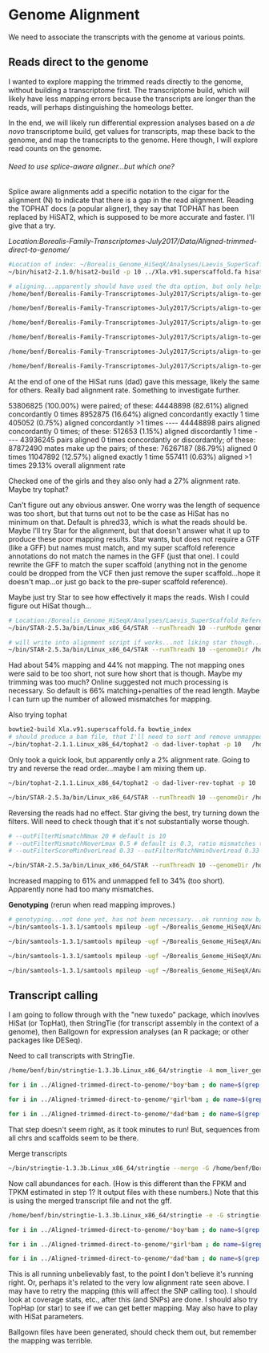 # Genome Alignment

We need to associate the transcripts with the genome at various points.

## Reads direct to the genome

I wanted to explore mapping the trimmed reads directly to the genome, without building a transcriptome first. The transcriptome build, which will likely have less mapping errors because the transcripts are longer than the reads, will perhaps distinguishing the homeologs better.

In the end, we will likely run differential expression analyses based on a *de novo* transcriptome build, get values for transcripts, map these back to the genome, and map the transcripts to the genome. Here though, I will explore read counts on the genome.

###### Need to use splice-aware aligner...but which one?

Splice aware alignments add a specific notation to the cigar for the alignment (N) to indicate that there is a gap in the read alignment. Reading the TOPHAT docs (a popular aligner), they say that TOPHAT has been replaced by HiSAT2, which is supposed to be more accurate and faster. I'll give that a try.

*Location:Borealis-Family-Transcriptomes-July2017/Data/Aligned-trimmed-direct-to-genome/*

```bash
#Location of index: ~/Borealis_Genome_HiSeqX/Analyses/Laevis_SuperScaffold_Reference/HISAT-Index/*
~/bin/hisat2-2.1.0/hisat2-build -p 10 ../Xla.v91.superscaffold.fa hisat-ref

# aligning...apparently should have used the dta option, but only helps with downstream
/home/benf/Borealis-Family-Transcriptomes-July2017/Scripts/align-to-genome-with-readGroups.pl ../Trimmed/ dad --hisat

/home/benf/Borealis-Family-Transcriptomes-July2017/Scripts/align-to-genome-with-readGroups.pl ../Trimmed/ mom --hisat

/home/benf/Borealis-Family-Transcriptomes-July2017/Scripts/align-to-genome-with-readGroups.pl ../Trimmed/ boy_testis --hisat

/home/benf/Borealis-Family-Transcriptomes-July2017/Scripts/align-to-genome-with-readGroups.pl ../Trimmed/ boy_liver --hisat

/home/benf/Borealis-Family-Transcriptomes-July2017/Scripts/align-to-genome-with-readGroups.pl ../Trimmed/ girl_oviduct --hisat

/home/benf/Borealis-Family-Transcriptomes-July2017/Scripts/align-to-genome-with-readGroups.pl ../Trimmed/ girl_liver --hisat
```

At the end of one of the HiSat runs (dad) gave this message, likely the same for others. Really bad alignment rate. Something to investigate further.

53806825 (100.00%) were paired; of these:
	44448898 (82.61%) aligned concordantly 0 times
	8952875 (16.64%) aligned concordantly exactly 1 time
	405052 (0.75%) aligned concordantly >1 times
	----
	44448898 pairs aligned concordantly 0 times; of these:
		512653 (1.15%) aligned discordantly 1 time
	----
	43936245 pairs aligned 0 times concordantly or discordantly; of these:
		87872490 mates make up the pairs; of these:
			76267187 (86.79%) aligned 0 times
			11047892 (12.57%) aligned exactly 1 time
			557411 (0.63%) aligned >1 times
29.13% overall alignment rate

Checked one of the girls and they also only had a 27% alignment rate. Maybe try tophat?

Can't figure out any obvious answer. One worry was the length of sequence was too short, but that turns out not to be the case as HiSat has no minimum on that. Default is phred33, which is what the reads should be. Maybe I'll try Star for the alignment, but that doesn't answer what it up to produce these poor mapping results. Star wants, but does not require a GTF (like a GFF) but names must match, and my super scaffold reference annotations do not match the names in the GFF (just that one). I could rewrite the GFF to match the super scaffold (anything not in the genome could be dropped from the VCF then just remove the super scaffold...hope it doesn't map...or just go back to the pre-super scaffold reference).

Maybe just try Star to see how effectively it maps the reads. Wish I could figure out HiSat though...

```bash
# Location:/Borealis_Genome_HiSeqX/Analyses/Laevis_SuperScaffold_Reference/
~/bin/STAR-2.5.3a/bin/Linux_x86_64/STAR --runThreadN 10 --runMode genomeGenerate --genomeDir /home/benf/Borealis_Genome_HiSeqX/Analyses/Laevis_SuperScaffold_Reference/STAR-Index/ --genomeFastaFiles /home/benf/Borealis_Genome_HiSeqX/Analyses/Laevis_SuperScaffold_Reference/Xla.v91.superscaffold.fa

# will write into alignment script if works...not liking star though...but see below
~/bin/STAR-2.5.3a/bin/Linux_x86_64/STAR --runThreadN 10 --genomeDir /home/benf/Borealis_Genome_HiSeqX/Analyses/Laevis_SuperScaffold_Reference/STAR-Index/ --readFilesCommand zcat --outFileNamePrefix dad-star --outSAMtype BAM SortedByCoordinate --readFilesIn ../Trimmed/BJE3896_dad_liver_R1_scythe.fastq.gz ../Trimmed/BJE3896_dad_liver_R2_scythe.fastq.gz
```

Had about 54% mapping and 44% not mapping. The not mapping ones were said to be too short, not sure how short that is though. Maybe my trimming was too much? Online suggested not much processing is necessary. So default is 66% matching+penalties of the read length. Maybe I can turn up the number of allowed mismatches for mapping.

Also trying tophat

```bash
bowtie2-build Xla.v91.superscaffold.fa bowtie_index
# should produce a bam file, that I'll need to sort and remove unmapped reads....gave index stupid name I guess, made copy of fa file.
~/bin/tophat-2.1.1.Linux_x86_64/tophat2 -o dad-liver-tophat -p 10   /home/benf/Borealis_Genome_HiSeqX/Analyses/Laevis_SuperScaffold_Reference/bowtie_index ../Trimmed/BJE3896_dad_liver_R1_scythe.fastq.gz ../Trimmed/BJE3896_dad_liver_R2_scythe.fastq.gz
```

Only took a quick look, but apparently only a 2% alignment rate. Going to try and reverse the read order...maybe I am mixing them up.

```bash
~/bin/tophat-2.1.1.Linux_x86_64/tophat2 -o dad-liver-rev-tophat -p 10   /home/benf/Borealis_Genome_HiSeqX/Analyses/Laevis_SuperScaffold_Reference/bowtie_index ../Trimmed/BJE3896_dad_liver_R2_scythe.fastq.gz ../Trimmed/BJE3896_dad_liver_R1_scythe.fastq.gz

~/bin/STAR-2.5.3a/bin/Linux_x86_64/STAR --runThreadN 10 --genomeDir /home/benf/Borealis_Genome_HiSeqX/Analyses/Laevis_SuperScaffold_Reference/STAR-Index/ --readFilesCommand zcat --outFileNamePrefix dad-star-rev --outSAMtype BAM SortedByCoordinate --readFilesIn ../Trimmed/BJE3896_dad_liver_R2_scythe.fastq.gz ../Trimmed/BJE3896_dad_liver_R1_scythe.fastq.gz
```

Reversing the reads had no effect. Star giving the best, try turning down the filters. Will need to check though that it's not substantially worse though.

```bash
# --outFilterMismatchNmax 20 # default is 10
# --outFilterMismatchNoverLmax 0.5 # default is 0.3, ratio mismatches to mapped length
# --outFilterScoreMinOverLread 0.33 --outFilterMatchNminOverLread 0.33 # length of reads, default is 0.66

~/bin/STAR-2.5.3a/bin/Linux_x86_64/STAR --runThreadN 10 --genomeDir /home/benf/Borealis_Genome_HiSeqX/Analyses/Laevis_SuperScaffold_Reference/STAR-Index/ --readFilesCommand zcat --outFileNamePrefix dad-star-lessStringent --outSAMtype BAM SortedByCoordinate --outFilterMismatchNmax 20 --outFilterMismatchNoverLmax 0.5 --outFilterScoreMinOverLread 0.33 --outFilterMatchNminOverLread 0.33 --readFilesIn ../Trimmed/BJE3896_dad_liver_R1_scythe.fastq.gz ../Trimmed/BJE3896_dad_liver_R2_scythe.fastq.gz
```

Increased mapping to 61% and unmapped fell to 34% (too short). Apparently none had too many mismatches.

**Genotyping**
(rerun when read mapping improves.)
```bash
# genotyping...not done yet, has not been necessary...ok running now b/c of sex linked inheritance
~/bin/samtools-1.3.1/samtools mpileup -ugf ~/Borealis_Genome_HiSeqX/Analyses/Laevis_SuperScaffold_Reference/Xla.v91.superscaffold.fa -l /home/benf/Borealis_Genome_HiSeqX/Analyses/Mapping_to_laevis/Redo_Sept2016/chr1-2.bed -t DP,AD -s sort*bam | ~/bin/bcftools/bcftools call -V indels --format-fields GQ -m -O z -o mpileup_raw_BorealisReads_chr1-2.vcf.gz

~/bin/samtools-1.3.1/samtools mpileup -ugf ~/Borealis_Genome_HiSeqX/Analyses/Laevis_SuperScaffold_Reference/Xla.v91.superscaffold.fa -l /home/benf/Borealis_Genome_HiSeqX/Analyses/Mapping_to_laevis/Redo_Sept2016/chr3-5.bed -t DP,AD -s sort*bam | ~/bin/bcftools/bcftools call -V indels --format-fields GQ -m -O z -o mpileup_raw_BorealisReads_chr3-5.vcf.gz

~/bin/samtools-1.3.1/samtools mpileup -ugf ~/Borealis_Genome_HiSeqX/Analyses/Laevis_SuperScaffold_Reference/Xla.v91.superscaffold.fa -l /home/benf/Borealis_Genome_HiSeqX/Analyses/Mapping_to_laevis/Redo_Sept2016/chr6-910.bed -t DP,AD -s sort*bam | ~/bin/bcftools/bcftools call -V indels --format-fields GQ -m -O z -o mpileup_raw_BorealisReads_chr6-910.vcf.gz

~/bin/samtools-1.3.1/samtools mpileup -ugf ~/Borealis_Genome_HiSeqX/Analyses/Laevis_SuperScaffold_Reference/Xla.v91.superscaffold.fa -l /home/benf/Borealis_Genome_HiSeqX/Analyses/Mapping_to_laevis/Redo_Sept2016/chr7-8.bed -t DP,AD -s sort*bam | ~/bin/bcftools/bcftools call -V indels --format-fields GQ -m -O z -o mpileup_raw_BorealisReads_chr7-8.vcf.gz
```


## Transcript calling

I am going to follow through with the "new tuxedo" package, which inovlves HiSat (or TopHat), then StringTie (for transcript assembly in the context of a genome), then Ballgown for expression analyses (an R package; or other packages like DESeq).

Need to call transcripts with StringTie.

```bash
/home/benf/bin/stringtie-1.3.3b.Linux_x86_64/stringtie -A mom_liver_gene_abundances.tab -C mom_liver_ref_covered.gtf -G /home/benf/Borealis-Family-Transcriptomes-July2017/Analyses/ZW_Gene_Seqs/XL_9.1_v1.8.3.2.primaryTranscripts.gff3 -o mom_liver_stringtie.out ../Aligned-trimmed-direct-to-genome/sort_BJE3897_mom_liver.bam

for i in ../Aligned-trimmed-direct-to-genome/*boy*bam ; do name=$(grep -o "BJE[0-9]*_[a-z]*_[a-z]*" <(echo $i)) ; screen -d -m  /home/benf/bin/stringtie-1.3.3b.Linux_x86_64/stringtie -A $name\_gene_abundances.tab -C $name\_ref_covered.gtf -G /home/benf/Borealis-Family-Transcriptomes-July2017/Analyses/ZW_Gene_Seqs/XL_9.1_v1.8.3.2.primaryTranscripts.gff3 -o $name\_stringtie.out $i ; done

for i in ../Aligned-trimmed-direct-to-genome/*girl*bam ; do name=$(grep -o "BJE[0-9]*_[a-z]*_[a-z]*" <(echo $i)) ; screen -d -m  /home/benf/bin/stringtie-1.3.3b.Linux_x86_64/stringtie -A $name\_gene_abundances.tab -C $name\_ref_covered.gtf -G /home/benf/Borealis-Family-Transcriptomes-July2017/Analyses/ZW_Gene_Seqs/XL_9.1_v1.8.3.2.primaryTranscripts.gff3 -o $name\_stringtie.out $i ; done

for i in ../Aligned-trimmed-direct-to-genome/*dad*bam ; do name=$(grep -o "BJE[0-9]*_[a-z]*_[a-z]*" <(echo $i)) ; screen -d -m  /home/benf/bin/stringtie-1.3.3b.Linux_x86_64/stringtie -A $name\_gene_abundances.tab -C $name\_ref_covered.gtf -G /home/benf/Borealis-Family-Transcriptomes-July2017/Analyses/ZW_Gene_Seqs/XL_9.1_v1.8.3.2.primaryTranscripts.gff3 -o $name\_stringtie.out $i ; done
```
That step doesn't seem right, as it took minutes to run! But, sequences from all chrs and scaffolds seem to be there.

Merge transcripts
```bash
~/bin/stringtie-1.3.3b.Linux_x86_64/stringtie --merge -G /home/benf/Borealis-Family-Transcriptomes-July2017/Analyses/ZW_Gene_Seqs/XL_9.1_v1.8.3.2.primaryTranscripts.gff3 -o stringtie-merge.out *out
```

Now call abundances for each. (How is this different than the FPKM and TPKM estimated in step 1? It output files with these numbers.) Note that this is using the merged transcript file and not the gff.

```bash
/home/benf/bin/stringtie-1.3.3b.Linux_x86_64/stringtie -e -G stringtie-merge.out -b mom_liver_ballgown_files -o mom_liver_stringtie_final.gtf ../Aligned-trimmed-direct-to-genome/sort_BJE3897_mom_liver.bam

for i in ../Aligned-trimmed-direct-to-genome/*boy*bam ; do name=$(grep -o "BJE[0-9]*_[a-z]*_[a-z]*" <(echo $i)) ; screen -d -m /home/benf/bin/stringtie-1.3.3b.Linux_x86_64/stringtie -e -G stringtie-merge.out -b $name\_ballgown_files -o $name\_stringtie_final.out $i ; done

for i in ../Aligned-trimmed-direct-to-genome/*girl*bam ; do name=$(grep -o "BJE[0-9]*_[a-z]*_[a-z]*" <(echo $i)) ; screen -d -m /home/benf/bin/stringtie-1.3.3b.Linux_x86_64/stringtie -e -G stringtie-merge.out -b $name\_ballgown_files -o $name\_stringtie_final.out $i ; done

for i in ../Aligned-trimmed-direct-to-genome/*dad*bam ; do name=$(grep -o "BJE[0-9]*_[a-z]*_[a-z]*" <(echo $i)) ; screen -d -m /home/benf/bin/stringtie-1.3.3b.Linux_x86_64/stringtie -e -G stringtie-merge.out -b $name\_ballgown_files -o $name\_stringtie_final.out $i ; done

```

This is all running unbelievably fast, to the point I don't believe it's running right. Or, perhaps it's related to the very low alignment rate seen above. I may have to retry the mapping (this will affect the SNP calling too). I should look at coverage stats, etc., after this (and SNPs) are done. I should also try TopHap (or star) to see if we can get better mapping. May also have to play with HiSat parameters.

Ballgown files have been generated, should check them out, but remember the mapping was terrible.
